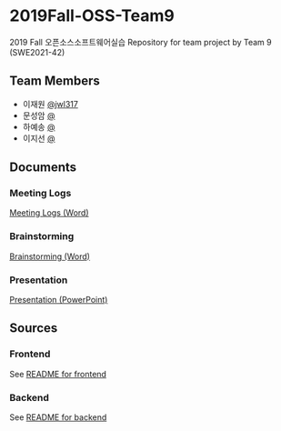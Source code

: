 # 2019Fall-OSS-Team9
2019 Fall 오픈소스소프트웨어실습
Repository for team project by Team 9 (SWE2021-42)

## Team Members
- 이재원 [@jwl317](https://github.com/jwl317)
- 문성암 [@]()
- 하예송 [@]()
- 이지선 [@]()


## Documents

### Meeting Logs
[Meeting Logs (Word)](docs/logs.doc)

### Brainstorming
[Brainstorming (Word)](docs/brainstorming)

### Presentation
[Presentation (PowerPoint)](docs/Presentation)

## Sources

### Frontend
See [README for frontend](src/Frontend/README.md)

### Backend
See [README for backend](src/Backend/README.md)
